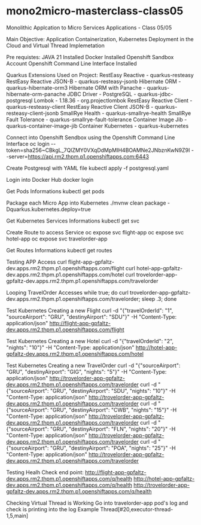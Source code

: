 # mono2micro-masterclass-class05
Monolithic Applcation to Micro Services Applications - Class 05/05

Main Objective: Application Containerization, Kubernetes Deployment in the Cloud and Virtual Thread Implemetation

Pre requistes:
JAVA 21 Installed
Docker  Installed
Openshift Sandbox Account
Openshift Command Line Interface Installed

Quarkus Extensions Used on Project:
RestEasy Reactive - quarkus-resteasy
RestEasy Reactive JSON-B - quarkus-resteasy-jsonb
Hibernate ORM - quarkus-hibernate-orm3
Hibernate ORM with Panache - quarkus-hibernate-orm-panache
JDBC Driver - PostgreSQL - quarkus-jdbc-postgresql
Lombok - 1.18.36 - org.projectlombok
RestEasy Reactive Client - quarkus-resteasy-client
RestEasy Reactive Client JSON-B - quarkus-resteasy-client-jsonb
SmallRye Health - quarkus-smallrye-health
SmallRye Fault Tolerance - quarkus-smallrye-fault-tolerance
Container Image Jib - quarkus-container-image-jib
Container Kubernetes - quarkus-kubernetes

Connect into Openshift Sendbox using the Openshift Command Line Interface
oc login --token=sha256~CBkgL_7QlZMY0VXqDdMpMIH4BOAMNe2JNbznKwN9Z9I --server=https://api.rm2.thpm.p1.openshiftapps.com:6443

Create Postgresql with YAML file
kubectl apply -f postgresql.yaml

Login into Docker Hub
docker login

Get Pods Informations
kubectl get pods

Package each Micro App into Kubernetes
./mvnw clean package -Dquarkus.kubernetes.deploy=true

Get Kubernetes Services Informations
kubectl get svc

Create Route to access Service
oc expose svc flight-app
oc expose svc hotel-app
oc expose svc travelorder-app

Get Routes Informations
kubectl get routes

Testing APP Access
curl flight-app-gpfaltz-dev.apps.rm2.thpm.p1.openshiftapps.com/flight
curl hotel-app-gpfaltz-dev.apps.rm2.thpm.p1.openshiftapps.com/hotel
curl trovelorder-app-gpfaltz-dev.apps.rm2.thpm.p1.openshiftapps.com/travelorder

Looping TravelOrder Accesses
while true; do curl trovelorder-app-gpfaltz-dev.apps.rm2.thpm.p1.openshiftapps.com/travelorder; sleep .3; done

Test Kubernetes Creating a new Flight
curl -d "{\"travelOrderId\": \"1\", \"sourceAirport\": \"GRU\", \"destinyAirport\": \"SDU\"}" -H "Content-Type: application/json" http://flight-app-gpfaltz-dev.apps.rm2.thpm.p1.openshiftapps.com/flight

Test Kubernetes Creating a new Hotel
curl -d "{\"travelOrderId\": \"2\", \"nights\": \"10\"}" -H "Content-Type: application/json" http://hotel-app-gpfaltz-dev.apps.rm2.thpm.p1.openshiftapps.com/hotel

Test Kubernetes Creating a new TravelOrder
curl -d "{\"sourceAirport\": \"GRU\", \"destinyAirport\": \"GIG\", \"nights\": \"5\"}" -H "Content-Type: application/json" http://trovelorder-app-gpfaltz-dev.apps.rm2.thpm.p1.openshiftapps.com/travelorder
curl -d "{\"sourceAirport\": \"GRU\", \"destinyAirport\": \"SDU\", \"nights\": \"10\"}" -H "Content-Type: application/json" http://trovelorder-app-gpfaltz-dev.apps.rm2.thpm.p1.openshiftapps.com/travelorder
curl -d "{\"sourceAirport\": \"GRU\", \"destinyAirport\": \"CWB\", \"nights\": \"15\"}" -H "Content-Type: application/json" http://trovelorder-app-gpfaltz-dev.apps.rm2.thpm.p1.openshiftapps.com/travelorder
curl -d "{\"sourceAirport\": \"GRU\", \"destinyAirport\": \"FLN\", \"nights\": \"20\"}" -H "Content-Type: application/json" http://trovelorder-app-gpfaltz-dev.apps.rm2.thpm.p1.openshiftapps.com/travelorder
curl -d "{\"sourceAirport\": \"GRU\", \"destinyAirport\": \"POA\", \"nights\": \"25\"}" -H "Content-Type: application/json" http://trovelorder-app-gpfaltz-dev.apps.rm2.thpm.p1.openshiftapps.com/travelorder


Testing Healh Check end point:
http://flight-app-gpfaltz-dev.apps.rm2.thpm.p1.openshiftapps.com/q/health
http://hotel-app-gpfaltz-dev.apps.rm2.thpm.p1.openshiftapps.com/q/health
http://trovelorder-app-gpfaltz-dev.apps.rm2.thpm.p1.openshiftapps.com/q/health

Checking Virtual Thread is Working
Go into travelorder-app pod's log and check is printing into the log
Example
Thread[#20,executor-thread-1,5,main]


